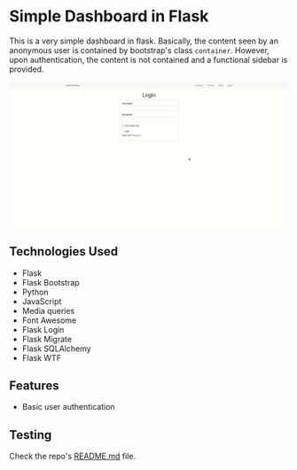 # Simple Dashboard in Flask

This is a very simple dashboard in flask. Basically, the content seen by an anonymous user is contained by bootstrap's class `container`. However, upon authentication, the content is not contained and a functional sidebar is provided. 

![Flask Dashboard](/simple_flask_dashboard/app/static/images/flask_dashboard.gif)


## Technologies Used

- Flask
- Flask Bootstrap 
- Python
- JavaScript
- Media queries
- Font Awesome
- Flask Login
- Flask Migrate
- Flask SQLAlchemy
- Flask WTF

## Features 

- Basic user authentication

## Testing

Check the repo's [README.md](/README.md) file.
